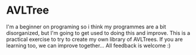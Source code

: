 # AVLTree
I'm a beginner on programing so i think my programmes are a bit disorganized, but I'm going to get used to doing this and improve. 
This is a practical exercise to try to create my own library of AVLTrees. 
If you are learning too, we can improve together... All feedback is welcome :)
